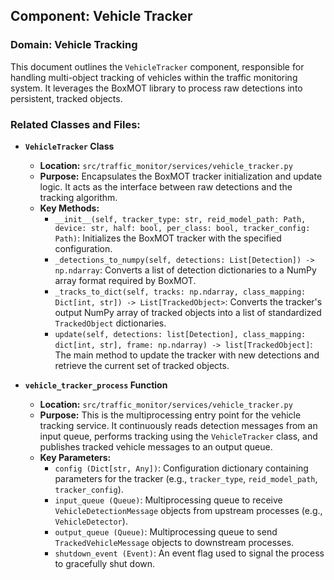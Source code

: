 ## Component: Vehicle Tracker

### Domain: Vehicle Tracking

This document outlines the `VehicleTracker` component, responsible for handling multi-object tracking of vehicles within the traffic monitoring system. It leverages the BoxMOT library to process raw detections into persistent, tracked objects.

### Related Classes and Files:

- **`VehicleTracker` Class**

  - **Location:** `src/traffic_monitor/services/vehicle_tracker.py`
  - **Purpose:** Encapsulates the BoxMOT tracker initialization and update logic. It acts as the interface between raw detections and the tracking algorithm.
  - **Key Methods:**
    - `__init__(self, tracker_type: str, reid_model_path: Path, device: str, half: bool, per_class: bool, tracker_config: Path)`: Initializes the BoxMOT tracker with the specified configuration.
    - `_detections_to_numpy(self, detections: List[Detection]) -> np.ndarray`: Converts a list of detection dictionaries to a NumPy array format required by BoxMOT.
    - `_tracks_to_dict(self, tracks: np.ndarray, class_mapping: Dict[int, str]) -> List[TrackedObject>`: Converts the tracker's output NumPy array of tracked objects into a list of standardized `TrackedObject` dictionaries.
    - `update(self, detections: list[Detection], class_mapping: dict[int, str], frame: np.ndarray) -> list[TrackedObject]`: The main method to update the tracker with new detections and retrieve the current set of tracked objects.

- **`vehicle_tracker_process` Function**
  - **Location:** `src/traffic_monitor/services/vehicle_tracker.py`
  - **Purpose:** This is the multiprocessing entry point for the vehicle tracking service. It continuously reads detection messages from an input queue, performs tracking using the `VehicleTracker` class, and publishes tracked vehicle messages to an output queue.
  - **Key Parameters:**
    - `config (Dict[str, Any])`: Configuration dictionary containing parameters for the tracker (e.g., `tracker_type`, `reid_model_path`, `tracker_config`).
    - `input_queue (Queue)`: Multiprocessing queue to receive `VehicleDetectionMessage` objects from upstream processes (e.g., `VehicleDetector`).
    - `output_queue (Queue)`: Multiprocessing queue to send `TrackedVehicleMessage` objects to downstream processes.
    - `shutdown_event (Event)`: An event flag used to signal the process to gracefully shut down.
